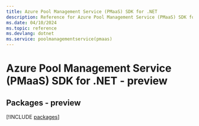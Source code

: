 ```yaml
---
title: Azure Pool Management Service (PMaaS) SDK for .NET
description: Reference for Azure Pool Management Service (PMaaS) SDK for .NET
ms.date: 04/10/2024
ms.topic: reference
ms.devlang: dotnet
ms.service: poolmanagementservice(pmaas)
---
```

# Azure Pool Management Service (PMaaS) SDK for .NET - preview
## Packages - preview
[!INCLUDE [packages](pool-management-service-(pmaas)-index.md)]